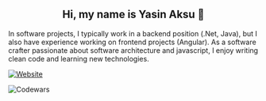 <h2 align="center">Hi, my name is Yasin Aksu 👋</h2> 

In software projects, I typically work in a backend position (.Net, Java), but I also have experience working on frontend projects (Angular). As a software crafter passionate about software architecture and javascript, I enjoy writing clean code and learning new technologies.

[![Website](https://img.shields.io/static/v1?label=linkedin&logo=linkedin&labelColor=0077ee&style=for-the-badge&message=let%27s%20connect)](https://www.linkedin.com/in/yasinaksu/)

![Codewars](https://github.r2v.ch/codewars?user=yasinaksu&stroke=%23BB432C)
<!--
**yasinaksu/yasinaksu** is a ✨ _special_ ✨ repository because its `README.md` (this file) appears on your GitHub profile.

Here are some ideas to get you started:

- 🔭 I’m currently working on ...
- 🌱 I’m currently learning ...
- 👯 I’m looking to collaborate on ...
- 🤔 I’m looking for help with ...
- 💬 Ask me about ...
- 📫 How to reach me: ...
- 😄 Pronouns: ...
- ⚡ Fun fact: ...
-->
